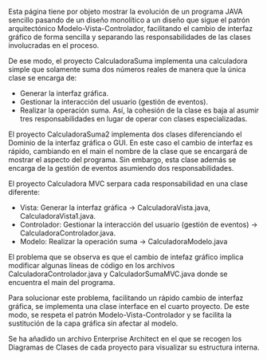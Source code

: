 Esta página tiene por objeto mostrar la evolución de un programa JAVA sencillo pasando de un diseño monolítico a un diseño que sigue el patrón arquitectónico Modelo-Vista-Controlador, 
facilitando el cambio de interfaz gráfico de forma sencilla y separando las responsabilidades de las clases involucradas en el proceso.

De ese modo, el proyecto CalculadoraSuma implementa una calculadora simple que solamente suma dos números reales de manera que la única clase se encarga de:
  - Generar la interfaz gráfica.
  - Gestionar la interacción del usuario (gestión de eventos).
  - Realizar la operación suma.
Así, la cohesión de la clase es baja al asumir tres responsabilidades en lugar de operar con clases especializadas.

El proyecto CalculadoraSuma2 implementa dos clases diferenciando el Dominio de la interfaz gráfica o GUI. En este caso el cambio de interfaz es rápido, cambiando en el main el nombre 
de la clase que se encargará de mostrar el aspecto del programa. Sin embargo, esta clase además se encarga de la gestión de eventos asumiendo dos responsabilidades.

El proyecto Calculadora MVC serpara cada responsabilidad en una clase diferente:
  - Vista: Generar la interfaz gráfica -> CalculadoraVista.java, CalculadoraVista1.java.
  - Controlador: Gestionar la interacción del usuario (gestión de eventos) -> CalculadoraControlador.java.
  - Modelo: Realizar la operación suma -> CalculadoraModelo.java

El problema que se observa es que el cambio de intefaz gráfico implica modificar algunas líneas de código en los archivos CalculadoraControlador.java y CalculadorSumaMVC.java donde 
se encuentra el main del programa.

Para solucionar este problema, facilitando un rápido cambio de interfaz gráfica, se implementa una clase interface en el cuarto proyecto. De este modo, se respeta el patrón 
Modelo-Vista-Controlador y se facilita la sustitución de la capa gráfica sin afectar al modelo.

Se ha añadido un archivo Enterprise Architect en el que se recogen los Diagramas de Clases de cada proyecto para visualizar su estructura interna.
